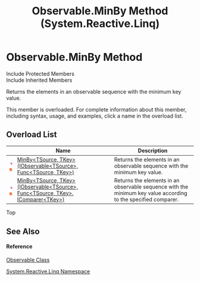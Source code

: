﻿---
title: Observable.MinBy Method  (System.Reactive.Linq)
TOCTitle: MinBy Method
ms:assetid: Overload:System.Reactive.Linq.Observable.MinBy
ms:mtpsurl: https://msdn.microsoft.com/en-us/library/system.reactive.linq.observable.minby(v=VS.103)
ms:contentKeyID: 36068867
ms.date: 06/28/2011
mtps_version: v=VS.103
f1_keywords:
- System.Reactive.Linq.Observable.MinBy
- System.Reactive.Linq.Observable.MinBy``2
dev_langs:
- CSharp
- JScript
- VB
- FSharp
---

# Observable.MinBy Method

Include Protected Members  
Include Inherited Members  

Returns the elements in an observable sequence with the minimum key value.

This member is overloaded. For complete information about this member, including syntax, usage, and examples, click a name in the overload list.

## Overload List

<table>
<thead>
<tr class="header">
<th> </th>
<th>Name</th>
<th>Description</th>
</tr>
</thead>
<tbody>
<tr class="odd">
<td><img src="images\Hh303103.pubmethod(en-us,VS.103).gif" title="Public method" alt="Public method" /><img src="images\Hh244319.static(en-us,VS.103).gif" title="Static member" alt="Static member" /></td>
<td><a href="https://msdn.microsoft.com/en-us/library/m:system.reactive.linq.observable.minby%60%602(system.iobservable%7b%60%600%7d%2csystem.func%7b%60%600%2c%60%601%7d)(v=VS.103)">MinBy&lt;TSource, TKey&gt;(IObservable&lt;TSource&gt;, Func&lt;TSource, TKey&gt;)</a></td>
<td>Returns the elements in an observable sequence with the minimum key value.</td>
</tr>
<tr class="even">
<td><img src="images\Hh303103.pubmethod(en-us,VS.103).gif" title="Public method" alt="Public method" /><img src="images\Hh244319.static(en-us,VS.103).gif" title="Static member" alt="Static member" /></td>
<td><a href="https://msdn.microsoft.com/en-us/library/m:system.reactive.linq.observable.minby%60%602(system.iobservable%7b%60%600%7d%2csystem.func%7b%60%600%2c%60%601%7d%2csystem.collections.generic.icomparer%7b%60%601%7d)(v=VS.103)">MinBy&lt;TSource, TKey&gt;(IObservable&lt;TSource&gt;, Func&lt;TSource, TKey&gt;, IComparer&lt;TKey&gt;)</a></td>
<td>Returns the elements in an observable sequence with the minimum key value according to the specified comparer.</td>
</tr>
</tbody>
</table>

Top

## See Also

#### Reference

[Observable Class](hh244252\(v=vs.103\).md)

[System.Reactive.Linq Namespace](hh211929\(v=vs.103\).md)

